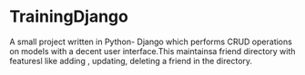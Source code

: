# TrainingDjango

A small project written in Python- Django which performs CRUD operations on models with a decent user interface.This maintainsa friend directory with featuresl like adding , updating, deleting a friend in the directory.

